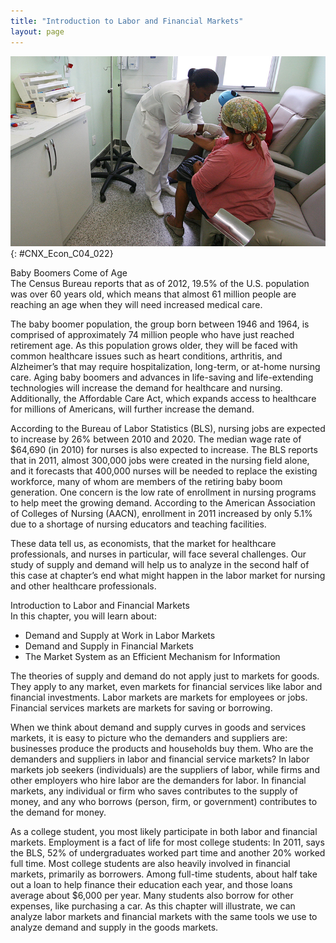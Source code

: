 ```yaml
---
title: "Introduction to Labor and Financial Markets"
layout: page
---
```



<?cnx.eoc class="summary" title="Chapter Review"?>

<?cnx.eoc class="self-check-questions" title="Self-Check Questions"?>

<?cnx.eoc class="review-questions" title="Review Questions"?>

<?cnx.eoc class="critical-thinking" title="Critical Thinking Questions"?>

<?cnx.eoc class="problems" title="Problems"?>

<?cnx.eoc class="references" title="References"?>

 ![The photograph shows a nurse administering a vaccine to a patient.](../resources/CNX_Econ_C04_022.jpg "People often think of demand and supply in relation to goods, but labor markets, such as the nursing profession, can also apply to this analysis. (Credit: modification of work by &quot;Fotos GOVBA&quot;/Flickr Creative Commons)"){: #CNX_Econ_C04_022}

<div data-type="note" class="economics bringhome" markdown="1">
<div data-type="title">
Baby Boomers Come of Age
</div>
The Census Bureau reports that as of 2012, 19.5% of the U.S. population was over 60 years old, which means that almost 61 million people are reaching an age when they will need increased medical care.

The baby boomer population, the group born between 1946 and 1964, is comprised of approximately 74 million people who have just reached retirement age. As this population grows older, they will be faced with common healthcare issues such as heart conditions, arthritis, and Alzheimer’s that may require hospitalization, long-term, or at-home nursing care. Aging baby boomers and advances in life-saving and life-extending technologies will increase the demand for healthcare and nursing. Additionally, the Affordable Care Act, which expands access to healthcare for millions of Americans, will further increase the demand.

According to the Bureau of Labor Statistics (BLS), nursing jobs are expected to increase by 26% between 2010 and 2020. The median wage rate of $64,690 (in 2010) for nurses is also expected to increase. The BLS reports that in 2011, almost 300,000 jobs were created in the nursing field alone, and it forecasts that 400,000 nurses will be needed to replace the existing workforce, many of whom are members of the retiring baby boom generation. One concern is the low rate of enrollment in nursing programs to help meet the growing demand. According to the American Association of Colleges of Nursing (AACN), enrollment in 2011 increased by only 5.1% due to a shortage of nursing educators and teaching facilities.

These data tell us, as economists, that the market for healthcare professionals, and nurses in particular, will face several challenges. Our study of supply and demand will help us to analyze in the second half of this case at chapter’s end what might happen in the labor market for nursing and other healthcare professionals.

</div>

<div data-type="note" class="economics chapter-objectives" markdown="1">
<div data-type="title">
Introduction to Labor and Financial Markets
</div>
In this chapter, you will learn about:

* Demand and Supply at Work in Labor Markets
* Demand and Supply in Financial Markets
* The Market System as an Efficient Mechanism for Information

</div>

The theories of supply and demand do not apply just to markets for goods. They apply to any market, even markets for financial services like labor and financial investments. Labor markets are markets for employees or jobs. Financial services markets are markets for saving or borrowing.

When we think about demand and supply curves in goods and services markets, it is easy to picture who the demanders and suppliers are: businesses produce the products and households buy them. Who are the demanders and suppliers in labor and financial service markets? In labor markets job seekers (individuals) are the suppliers of labor, while firms and other employers who hire labor are the demanders for labor. In financial markets, any individual or firm who saves contributes to the supply of money, and any who borrows (person, firm, or government) contributes to the demand for money.

As a college student, you most likely participate in both labor and financial markets. Employment is a fact of life for most college students: In 2011, says the BLS, 52% of undergraduates worked part time and another 20% worked full time. Most college students are also heavily involved in financial markets, primarily as borrowers. Among full-time students, about half take out a loan to help finance their education each year, and those loans average about $6,000 per year. Many students also borrow for other expenses, like purchasing a car. As this chapter will illustrate, we can analyze labor markets and financial markets with the same tools we use to analyze demand and supply in the goods markets.

